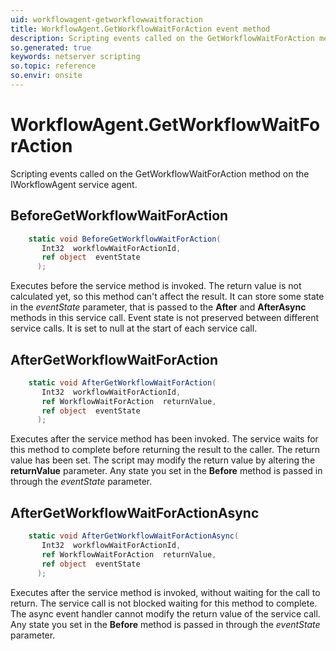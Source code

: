 ```yaml
---
uid: workflowagent-getworkflowwaitforaction
title: WorkflowAgent.GetWorkflowWaitForAction event method
description: Scripting events called on the GetWorkflowWaitForAction method on the WorkflowAgent service agent.
so.generated: true
keywords: netserver scripting
so.topic: reference
so.envir: onsite
---
```

# WorkflowAgent.GetWorkflowWaitForAction

Scripting events called on the <see cref='M:IWorkflowAgent.GetWorkflowWaitForAction'>GetWorkflowWaitForAction</see> method on the <see cref='IWorkflowAgent'>IWorkflowAgent</see>  service agent.

## BeforeGetWorkflowWaitForAction
```cs
    static void BeforeGetWorkflowWaitForAction(
       Int32  workflowWaitForActionId,
       ref object  eventState
      );
```
Executes before the service method is invoked.
The return value is not calculated yet, so this method can't affect the result.
It can store some state in the *eventState* parameter, that is passed to the **After** and **AfterAsync** methods in this service call.
Event state is not preserved between different service calls. It is set to null at the start of each service call.
## AfterGetWorkflowWaitForAction
```cs
    static void AfterGetWorkflowWaitForAction(
       Int32  workflowWaitForActionId,
       ref WorkflowWaitForAction  returnValue,
       ref object  eventState
      );
```
Executes after the service method has been invoked. The service waits for this method to complete before returning the result to the caller.
The return value has been set. The script may modify the return value by altering the **returnValue** parameter.
Any state you set in the **Before** method is passed in through the *eventState* parameter.
## AfterGetWorkflowWaitForActionAsync
```cs
    static void AfterGetWorkflowWaitForActionAsync(
       Int32  workflowWaitForActionId,
       ref WorkflowWaitForAction  returnValue,
       ref object  eventState
      );
```
Executes after the service method is invoked, without waiting for the call to return.
The service call is not blocked waiting for this method to complete.
The async event handler cannot modify the return value of the service call.
Any state you set in the **Before** method is passed in through the *eventState* parameter.

